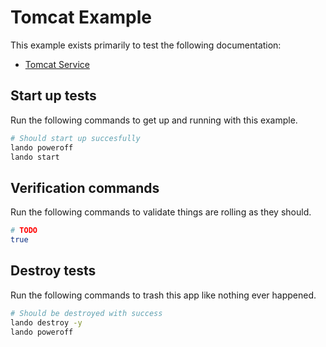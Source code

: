 Tomcat Example
==============

This example exists primarily to test the following documentation:

* [Tomcat Service](https://docs.devwithlando.io/tutorial/tomcat.html)

Start up tests
--------------

Run the following commands to get up and running with this example.

```bash
# Should start up succesfully
lando poweroff
lando start
```

Verification commands
---------------------

Run the following commands to validate things are rolling as they should.

```bash
# TODO
true
```

Destroy tests
-------------

Run the following commands to trash this app like nothing ever happened.

```bash
# Should be destroyed with success
lando destroy -y
lando poweroff
```

